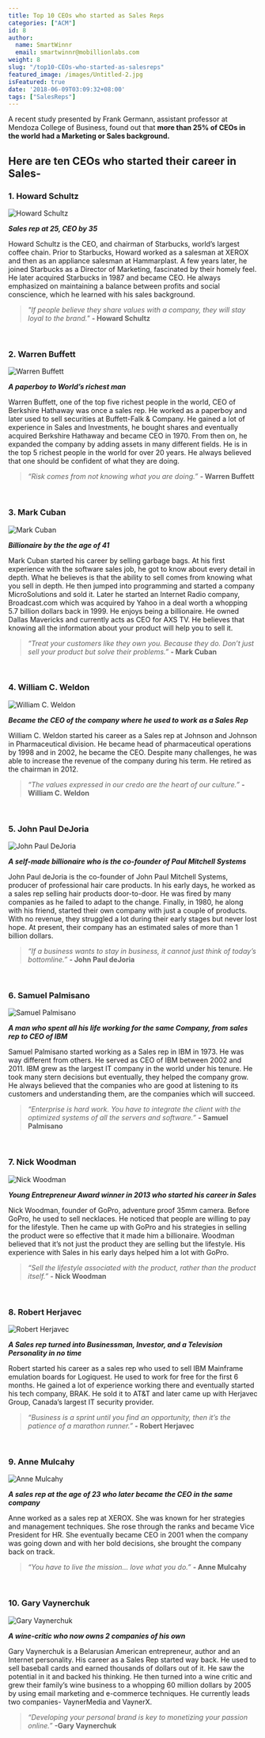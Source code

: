 ```yaml
---
title: Top 10 CEOs who started as Sales Reps
categories: ["ACM"]
id: 8
author:
  name: SmartWinnr
  email: smartwinnr@mobillionlabs.com
weight: 8
slug: "/top10-CEOs-who-started-as-salesreps"
featured_image: /images/Untitled-2.jpg
isFeatured: true
date: '2018-06-09T03:09:32+08:00'
tags: ["SalesReps"]
---
```


A recent study presented by Frank Germann, assistant professor at Mendoza College of Business, found out that **more than 25% of CEOs in the world had a Marketing or Sales background.**  

## Here are ten CEOs who started their career in Sales-

### 1. Howard Schultz

![Howard Schultz](/images/schultz.jpg)

***Sales rep at 25, CEO by 35***   

Howard Schultz is the CEO, and chairman of Starbucks, world’s largest coffee chain. Prior to Starbucks, Howard worked as a salesman at XEROX and then as an appliance salesman at Hammarplast. A few years later, he joined Starbucks as a Director of Marketing, fascinated by their homely feel. He later acquired Starbucks in 1987 and became CEO. He always emphasized on maintaining a balance between profits and social conscience, which he learned with his sales background.

>_"If people believe they share values with a company, they will stay loyal to the brand."_
**- Howard Schultz**

&nbsp;
### 2. Warren Buffett

![Warren Buffett](/images/buffett.jpg)

***A paperboy to World’s richest man***

Warren Buffett, one of the top five richest people in the world, CEO of Berkshire Hathaway was once a sales rep. He worked as a paperboy and later used to sell securities at Buffett-Falk & Company. He gained a lot of experience in Sales and Investments, he bought shares and eventually acquired Berkshire Hathaway and became CEO in 1970. From then on, he expanded the company by adding assets in many different fields. He is in the top 5 richest people in the world for over 20 years. He always believed that one should be confident of what they are doing.

>_“Risk comes from not knowing what you are doing.”_
**- Warren Buffett**

&nbsp;
### 3. Mark Cuban

![Mark Cuban](/images/mark_cuban.jpeg)

***Billionaire by the the age of 41***

 Mark Cuban started his career by selling garbage bags. At his first experience with the software sales job, he got to know about every detail in depth. What he believes is that the ability to sell comes from knowing what you sell in depth. He then jumped into programming and started a company MicroSolutions and sold it. Later he started an Internet Radio company, Broadcast.com which was acquired by Yahoo in a deal worth a whopping 5.7 billion dollars back in 1999. He enjoys being a billionaire. He owned Dallas Mavericks and currently acts as CEO for AXS TV. He believes that knowing all the information about your product will help you to sell it.

 >_“Treat your customers like they own you. Because they do. Don’t just sell your product but solve their problems.”_
 **- Mark Cuban**

&nbsp;
### 4. William C. Weldon

![William C. Weldon](/images/weldon.jpeg)

***Became the CEO of the company where he used to work as a Sales Rep***

William C. Weldon started his career as a Sales rep at Johnson and Johnson in Pharmaceutical division. He became head of pharmaceutical operations by 1998 and in 2002, he became the CEO. Despite many challenges, he was able to increase the revenue of the company during his term. He retired as the chairman in 2012.

>_“The values expressed in our credo are the heart of our culture.”_
**- William C. Weldon**

&nbsp;
### 5. John Paul DeJoria

![John Paul DeJoria](/images/dejoria.jpeg)

***A self-made billionaire who is the co-founder of Paul Mitchell Systems***

John Paul deJoria is the co-founder of John Paul Mitchell Systems, producer of professional hair care products. In his early days, he worked as a sales rep selling hair products door-to-door. He was fired by many companies as he failed to adapt to the change. Finally, in 1980, he along with his friend, started their own company with just a couple of products. With no revenue, they struggled a lot during their early stages but never lost hope. At present, their company has an estimated sales of more than 1 billion dollars.

>_“If a business wants to stay in business, it cannot just think of today’s bottomline.”_
**- John Paul deJoria**

&nbsp;
### 6. Samuel Palmisano

![Samuel Palmisano](/images/palmisano.jpeg)

***A man who spent all his life working for the same Company, from sales rep to CEO of IBM***

Samuel Palmisano started working as a Sales rep in IBM in 1973. He was way different from others. He served as CEO of IBM between 2002 and 2011. IBM grew as the largest IT company in the world under his tenure. He took many stern decisions but eventually, they helped the company grow. He always believed that the companies who are good at listening to its customers and understanding them, are the companies which will succeed.

>_“Enterprise is hard work. You have to integrate the client with the optimized systems of all the servers and software.”_
**- Samuel Palmisano**

&nbsp;
### 7. Nick Woodman

![Nick Woodman](/images/woodman.jpeg)

***Young Entrepreneur Award winner in 2013 who started his career in Sales***

Nick Woodman, founder of GoPro, adventure proof 35mm camera. Before GoPro, he used to sell necklaces. He noticed that people are willing to pay for the lifestyle. Then he came up with GoPro and his strategies in selling the product were so effective that it made him a billionaire. Woodman believed that it’s not just the product they are selling but the lifestyle. His experience with Sales in his early days helped him a lot with GoPro.

>_“Sell the lifestyle associated with the product, rather than the product itself.”_
**- Nick Woodman**

&nbsp;
### 8. Robert Herjavec

![Robert Herjavec](/images/hervajec.png)

***A Sales rep turned into Businessman, Investor, and a Television Personality in no time***

Robert started his career as a sales rep who used to sell IBM Mainframe emulation boards for Logiquest. He used to work for free for the first 6 months. He gained a lot of experience working there and eventually started his tech company, BRAK. He sold it to AT&T and later came up with Herjavec Group, Canada’s largest IT security provider.

>_“Business is a sprint until you find an opportunity, then it’s the patience of a marathon runner.”_
**- Robert Herjavec**

&nbsp;
### 9. Anne Mulcahy

![Anne Mulcahy](/images/mulcahy.jpeg)

***A sales rep at the age of 23 who later became the CEO in the same company***

Anne worked as a sales rep at XEROX. She was known for her strategies and management techniques. She rose through the ranks and became Vice President for HR. She eventually became CEO in 2001 when the company was going down and with her bold decisions, she brought the company back on track.

>_“You have to live the mission... love what you do.”_
**- Anne Mulcahy**

&nbsp;
### 10. Gary Vaynerchuk

![Gary Vaynerchuk](/images/vaynerchuk.jpg)

***A wine-critic who now owns 2 companies of his own***

Gary Vaynerchuk is a Belarusian American entrepreneur, author and an Internet personality. His career as a Sales Rep started way back. He used to sell baseball cards and earned thousands of dollars out of it. He saw the potential in it and backed his thinking. He then turned into a wine critic and grew their family’s wine business to a whopping 60 million dollars by 2005 by using email marketing and e-commerce techniques. He currently leads two companies- VaynerMedia and VaynerX.

>_“Developing your personal brand is key to monetizing your passion online.”_
**-Gary Vaynerchuk**
